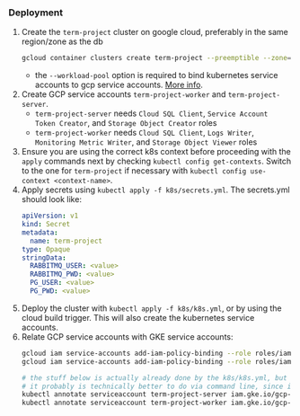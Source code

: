 ### Deployment
1. Create the `term-project` cluster on google cloud, preferably in the same region/zone as the db
    ```bash
    gcloud container clusters create term-project --preemptible --zone=us-central1-b --workload-pool=<project-id>.svc.id.goog
    ```
    * the `--workload-pool` option is required to bind kubernetes service accounts to gcp service accounts. [More info](https://cloud.google.com/kubernetes-engine/docs/how-to/workload-identity#enable_on_cluster).
2. Create GCP service accounts `term-project-worker` and `term-project-server`.
   * `term-project-server` needs `Cloud SQL Client`, `Service Account Token Creator`, and `Storage Object Creator` roles
   * `term-project-worker` needs `Cloud SQL Client`, `Logs Writer`, `Monitoring Metric Writer`, and `Storage Object Viewer` roles
3. Ensure you are using the correct k8s context before proceeding with the `apply` commands next by checking `kubectl config get-contexts`. Switch to the one for `term-project` if necessary with `kubectl config use-context <context-name>`.
4. Apply secrets using `kubectl apply -f k8s/secrets.yml`. The secrets.yml should look like:
    ```yml
    apiVersion: v1
    kind: Secret
    metadata:
      name: term-project
    type: Opaque
    stringData:
      RABBITMQ_USER: <value>
      RABBITMQ_PWD: <value>
      PG_USER: <value>
      PG_PWD: <value>
    ```
5. Deploy the cluster with `kubectl apply -f k8s/k8s.yml`, or by using the cloud build trigger. This will also create the kubernetes service accounts.
6. Relate GCP service accounts with GKE service accounts:
   ```bash
   gcloud iam service-accounts add-iam-policy-binding --role roles/iam.workloadIdentityUser --member "serviceAccount:cedar-booth-287414.svc.id.goog[default/term-project-server]" term-project-server@cedar-booth-287414.iam.gserviceaccount.com
   gcloud iam service-accounts add-iam-policy-binding --role roles/iam.workloadIdentityUser --member "serviceAccount:cedar-booth-287414.svc.id.goog[default/term-project-worker]" term-project-worker@cedar-booth-287414.iam.gserviceaccount.com
   
   # the stuff below is actually already done by the k8s/k8s.yml, but heres how to do it via command line if needed
   # it probably is technically better to do via command line, since it requires specifying project id and gcp specific service accounts, and commiting these to the repo isn't ideal
   kubectl annotate serviceaccount term-project-server iam.gke.io/gcp-service-account=term-project-server@cedar-booth-287414.iam.gserviceaccount.com
   kubectl annotate serviceaccount term-project-worker iam.gke.io/gcp-service-account=term-project-worker@cedar-booth-287414.iam.gserviceaccount.com
   ```
